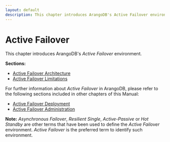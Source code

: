 ```yaml
---
layout: default
description: This chapter introduces ArangoDB's Active Failover environment
---
```

Active Failover
===============

This chapter introduces ArangoDB's _Active Failover_ environment.

**Sections:**

- [Active Failover Architecture](architecture-deployment-modes-active-failover-architecture.html)
- [Active Failover Limitations](architecture-deployment-modes-active-failover-limitations.html)

For further information about _Active Failover_ in ArangoDB, please refer to the following
sections included in other chapters of this Manual:

- [Active Failover Deployment](deployment-active-failover.html)
- [Active Failover Administration](administration-active-failover.html)

**Note:** _Asynchronous Failover_, _Resilient Single_, _Active-Passive_ or _Hot
Standby_ are other terms that have been used to define the _Active Failover_ environment. 
_Active Failover_ is the preferred term to identify such
environment.

